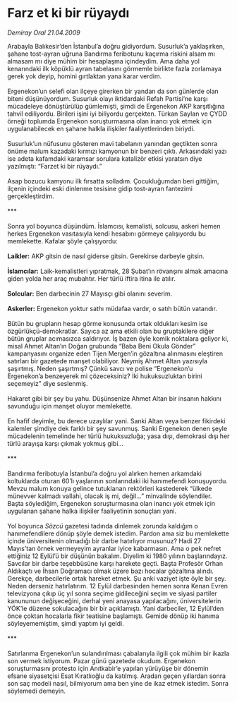 # Farz et ki bir rüyaydı

*Demiray Oral 21.04.2009*

<div class="taraf_structure_2col_1zq">
<div class="margen_n">



 <p>Arabayla Balıkesir’den İstanbul’a doğru gidiyordum. Susurluk’a yaklaşırken, şahane tost-ayran uğruna Bandırma feribotunu kaçırma riskini alsam mı almasam mı diye mühim bir hesaplaşma içindeydim. Ama daha yol kenarındaki ilk köpüklü ayran tabelasını görmemle birlikte fazla zorlamaya gerek yok deyip, homini gırtlaktan yana karar verdim. <br/><br/>Ergenekon’un selefi olan ilçeye girerken bir yandan da son günlerde olan biteni düşünüyordum. Susurluk olayı iktidardaki Refah Partisi’ne karşı mücadeleye dönüştürülüp gümlemişti, şimdi de Ergenekon AKP karşıtlığına tahvil ediliyordu. Birileri işini iyi biliyordu gerçekten. Türkan Saylan ve ÇYDD örneği toplumda Ergenekon soruşturmasına olan inancı yok etmek için uygulanabilecek en şahane halkla ilişkiler faaliyetlerinden biriydi. <br/><br/>Susurluk’un nüfusunu gösteren mavi tabelanın yanından geçtikten sonra önüme malum kazadaki kırmızı kamyonun bir benzeri çıktı. Arkasındaki yazı ise adeta kafamdaki karamsar sorulara katalizör etkisi yaratsın diye yazılmıştı: “Farzet ki bir rüyaydı.” <br/><br/>Asap bozucu kamyonu ilk fırsatta solladım. Çocukluğumdan beri gittiğim, ilçenin içindeki eski dinlenme tesisine gidip tost-ayran fantezimi gerçekleştirdim. <br/><br/>*** <br/><br/>Sonra yol boyunca düşündüm. İslamcısı, kemalisti, solcusu, askeri hemen herkes Ergenekon vasıtasıyla kendi hesabını görmeye çalışıyordu bu memlekette. Kafalar şöyle çalışıyordu:<b> <br/><br/>Laikler:</b> AKP gitsin de nasıl giderse gitsin. Gerekirse darbeyle gitsin.<b> <br/><br/>İslamcılar:</b> Laik-kemalistleri yıpratmak, 28 Şubat’ın rövanşını almak amacına giden yolda her araç mubahtır. Her türlü iftira itina ile atılır.<b> <br/><br/>Solcular:</b> Ben darbecinin 27 Mayısçı gibi olanını severim.<b> <br/><br/>Askerler:</b> Ergenekon yoktur sathı müdafaa vardır, o satıh bütün vatandır. <br/><br/>Bütün bu grupların hesap görme konusunda ortak oldukları kesim ise özgürlükçü-demokratlar. Sayıca az ama etkili olan bu gruptakilere diğer bütün gruplar acımasızca saldırıyor. İş bazen öyle komik noktalara geliyor ki, misal Ahmet Altan’ın Doğan grubunda “Baba Beni Okula Gönder” kampanyasını organize eden Tijen Mergen’in gözaltına alınmasını eleştiren satırları bir gazetede manşet olabiliyor. Neymiş Ahmet Altan yazısıyla şaşırtmış. Neden şaşırtmış? Çünkü savcı ve polise “Ergenekon’u Ergenekon’a benzeyerek mi çözeceksiniz? İki hukuksuzluktan birini seçemeyiz” diye seslenmiş. <br/><br/>Hakaret gibi bir şey bu yahu. Düşünsenize Ahmet Altan bir insanın hakkını savunduğu için manşet oluyor memlekette. <br/><br/>En hafif deyimle, bu derece uzaylılar yani. Sanki Altan veya benzer fikirdeki kalemler şimdiye dek farklı bir şey savunmuş. Sanki Ergenekon denen şeyle mücadelenin temelinde her türlü hukuksuzluğa; yasa dışı, demokrasi dışı her türlü arayışa karşı çıkmak yokmuş gibi... <br/><br/>*** <br/><br/>Bandırma feribotuyla İstanbul’a doğru yol alırken hemen arkamdaki koltuklarda oturan 60’lı yaşlarının sonlarındaki iki hanımefendi konuşuyordu. Mevzu malum konuya gelince tutuklanan rektörleri kastederek “ülkede münevver kalmadı vallahi, olacak iş mi, değil...” minvalinde söylendiler. Başta söylediğim, Ergenekon soruşturmasına olan inancı yok etmek için uygulanan şahane halka ilişkiler faaliyetinin sonuçları yani. <br/><br/>Yol boyunca <i>Sözcü</i> gazetesi tadında dinlemek zorunda kaldığım o hanımefendilere dönüp şöyle demek istedim. Pardon ama siz bu memlekette içinde üniversitenin olmadığı bir darbe hatırlıyor musunuz? Hadi 27 Mayıs’tan örnek vermeyeyim ayranlar iyice kabarmasın. Ama o pek nefret ettiğiniz 12 Eylül’ü bir düşünün bakalım. Diyelim ki 1980 yılının başlarındayız. Savcılar bir darbe teşebbüsüne karşı harekete geçti. Başta Profesör Orhan Aldıkaçtı ve İhsan Doğramacı olmak üzere bazı hocalar gözaltına alındı. Gerekçe, darbecilerle ortak hareket etmek. Şu anki vaziyet işte öyle bir şey. Neden derseniz hatırlatırım. 12 Eylül darbesinden hemen sonra Kenan Evren televizyona çıkıp üç yıl sonra seçime gidileceğini seçim ve siyasi partiler kanununun değişeceğini, derhal yeni anayasa yapılacağını, üniversitelerin YÖK’le düzene sokulacağını bir bir açıklamıştı. Yani darbeciler, 12 Eylül’den önce çoktan hocalarla fikir teatisine başlamıştı. Gemide dönüp iki hanıma söyleyememiştim, şimdi yaptım iyi geldi. <br/><br/>*** <br/><br/>Satırlarıma Ergenekon’un sulandırılması çabalarıyla ilgili çok mühim bir ikazla son vermek istiyorum. Pazar günü gazetede okudum. Ergenekon soruşturmasını protesto için Anıtkabir’e yapılan yürüyüşe bir dönemin efsane siyasetçisi Esat Kıratlıoğlu da katılmış. Aradan geçen yıllardan sonra son saç modeli nasıl, bilmiyorum ama ben yine de ikaz etmek istedim. Sonra söylemedi demeyin.</p>

<br/>


<div id="taraf_not">
</div>

</div>


</div>
